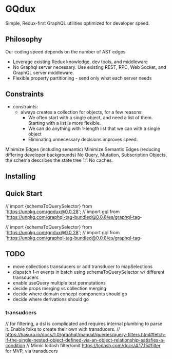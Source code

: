 # GQdux

Simple, Redux-first GraphQL utilities optimized for developer speed.

## Philosophy

Our coding speed depends on the number of AST edges

- Leverage existing Redux knowledge, dev tools, and middleware  
- No Graphql server necessary. Use existing REST, RPC, Web Socket, and GraphQL server middleware.
- Flexible property partitioning - send only what each server needs

## Constraints

- constraints:
  - always creates a collection for objects, for a few reasons:
    - We often start with a single object, and need a list of them. Starting with a list is more flexible.
    - We can do anything with 1-length list that we can with a single object
    - Eliminating unnecessary decisions improves speed.

Minimize Edges (including semantic)
Minimize Semantic Edges (reducing differing developer backgrounds)
No Query, Mutation, Subscription Objects, the schema describes the state tree 1:1
No caches.

## Installing

## Quick Start

// import {schemaToQuerySelector} from 'https://unpkg.com/gqdux@0.0.28';
// import gql from '<https://unpkg.com/graphql-tag-bundled@0.0.8/es/graphql-tag>-

// import {schemaToQuerySelector} from 'https://unpkg.com/gqdux@0.0.28';
// import gql from '<https://unpkg.com/graphql-tag-bundled@0.0.8/es/graphql-tag>-

## TODO

- move collections transducers or add transducer to mapSelections
- dispatch 1-n events in batch using schemaToQuerySelector w/ different transducers
- enable useQuery multiple test permutations
- decide props merging vs collection merging
- decide where domain concept components should go
- decide where derivations should go

### transudcers

// for filtering, a dsl is complicated and requires internal plumbing to parse it. Enable folks to create their own with transducers.
// https://hasura.io/docs/1.0/graphql/manual/queries/query-filters.html#fetch-if-the-single-nested-object-defined-via-an-object-relationship-satisfies-a-condition
// Mimic lodash filter/omit https://lodash.com/docs/4.17.15#filter for MVP, via transducers